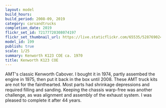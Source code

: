 ```yaml
---
layout: model
build_hours: 
build_period: 2008-09, 2019
category: carsandtrucks
completion_date: 2019
flickr_set_id: 72177720308074197
flickr_set_thumbnail_url: https://live.staticflickr.com/65535/52876902418_73d2e11951_m.jpg
model_id: 199
publish: true
scale: 1/25
summary: Kenworth K123 COE ca. 1970
title: Kenworth K123 COE
---
```


AMT's classic Kenworth Cabover. I bought it in 1974, partly assembed the engine in 1975, then put it back in the box until 2008. These AMT truck kits are not for the fainthearted. Most parts had shrinkage depressions and required filling and sanding. Keeping the chassis warp-free was another challenge, as was alignment and assembly of the exhaust system. I was pleased to complete it after 44 years.
